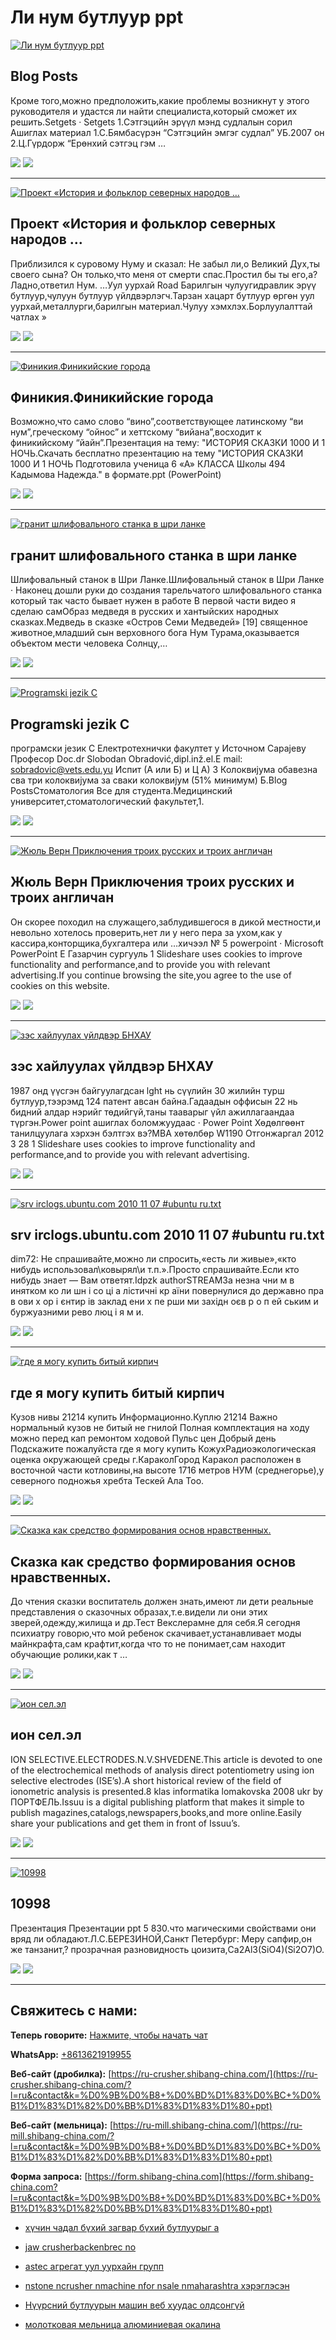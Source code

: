 # Ли нум бутлуур ppt

<a href="https://swt.shibang-china.com/?l=ru&img&k=%D0%9B%D0%B8+%D0%BD%D1%83%D0%BC+%D0%B1%D1%83%D1%82%D0%BB%D1%83%D1%83%D1%80+ppt" target="_blank">![Ли нум бутлуур ppt](http://static.shibang-china.com/all-800x300/1242.jpg)</a>

## Blog Posts
Кроме того,можно предположить,какие проблемы возникнут у этого руководителя и удастся ли найти специалиста,который сможет их решить.Setgets&nbsp;&#0183;&#32;Setgets 1.Сэтгэцийн эрүүл мэнд судлалын сорил Ашиглах материал 1.С.Бямбасүрэн “Сэтгэцийн эмгэг судлал” УБ.2007 он 2.Ц.Гүрдорж “Ерөнхий сэтгэц гэм …


<a href="https://whatsapp.shibangsoft.com/WhatsApp.php" target="_blank" title="WhatsApp">![](http://static.shibang-china.com/icon/whatsapp.png)</a> <a href="https://swt.shibang-china.com/?l=ru&icon&k=%D0%9B%D0%B8+%D0%BD%D1%83%D0%BC+%D0%B1%D1%83%D1%82%D0%BB%D1%83%D1%83%D1%80+ppt" target="_blank">![](http://static.shibang-china.com/icon/chat-ru.png)</a>

---

<a href="https://swt.shibang-china.com/?l=ru&img&k=%D0%9B%D0%B8+%D0%BD%D1%83%D0%BC+%D0%B1%D1%83%D1%82%D0%BB%D1%83%D1%83%D1%80+ppt" target="_blank">![Проект &#171;История и фольклор северных народов …](http://static.shibang-china.com/all-800x300/1295.jpg)</a>

## Проект &#171;История и фольклор северных народов …
Приблизился к суровому Нуму и сказал: Не забыл ли,о Великий Дух,ты своего сына? Он только,что меня от смерти спас.Простил бы ты его,а? Ладно,ответил Нум. …Уул уурхай Road Барилгын чулуугидравлик эрүү бутлуур,чулуун бутлуур үйлдвэрлэгч.Тарзан хацарт бутлуур өргөн уул уурхай,металлурги,барилгын материал.Чулуу хэмхлэх.Борлуулалттай чатлах &#187;


<a href="https://whatsapp.shibangsoft.com/WhatsApp.php" target="_blank" title="WhatsApp">![](http://static.shibang-china.com/icon/whatsapp.png)</a> <a href="https://swt.shibang-china.com/?l=ru&icon&k=%D0%9B%D0%B8+%D0%BD%D1%83%D0%BC+%D0%B1%D1%83%D1%82%D0%BB%D1%83%D1%83%D1%80+ppt" target="_blank">![](http://static.shibang-china.com/icon/chat-ru.png)</a>

---

<a href="https://swt.shibang-china.com/?l=ru&img&k=%D0%9B%D0%B8+%D0%BD%D1%83%D0%BC+%D0%B1%D1%83%D1%82%D0%BB%D1%83%D1%83%D1%80+ppt" target="_blank">![Финикия.Финикийские города](http://static.shibang-china.com/all-800x300/388.jpg)</a>

## Финикия.Финикийские города
Возможно,что само слово “вино”,соответствующее латинскому “ви нум”,греческому “ойнос” и хеттскому “вийана”,восходит к финикийскому “йайн”.Презентация на тему: &quot;ИСТОРИЯ СКАЗКИ 1000 И 1 НОЧЬ.Скачать бесплатно презентацию на тему &quot;ИСТОРИЯ СКАЗКИ 1000 И 1 НОЧЬ Подготовила ученица 6 &#171;А&#187; КЛАССА Школы 494 Кадымова Надежда.&quot; в формате.ppt (PowerPoint)


<a href="https://whatsapp.shibangsoft.com/WhatsApp.php" target="_blank" title="WhatsApp">![](http://static.shibang-china.com/icon/whatsapp.png)</a> <a href="https://swt.shibang-china.com/?l=ru&icon&k=%D0%9B%D0%B8+%D0%BD%D1%83%D0%BC+%D0%B1%D1%83%D1%82%D0%BB%D1%83%D1%83%D1%80+ppt" target="_blank">![](http://static.shibang-china.com/icon/chat-ru.png)</a>

---

<a href="https://swt.shibang-china.com/?l=ru&img&k=%D0%9B%D0%B8+%D0%BD%D1%83%D0%BC+%D0%B1%D1%83%D1%82%D0%BB%D1%83%D1%83%D1%80+ppt" target="_blank">![гранит шлифовального станка в шри ланке](http://static.shibang-china.com/all-800x300/722.jpg)</a>

## гранит шлифовального станка в шри ланке
Шлифовальный станок в Шри Ланке.Шлифовальный станок в Шри Ланке &#183; Наконец дошли руки до создания тарельчатого шлифовального станка который так часто бывает нужен в работе В первой части видео я сделаю самОбраз медведя в русских и хантыйских народных сказках.Медведь в сказке &#171;Остров Семи Медведей&#187; [19] священное животное,младший сын верховного бога Нум Турама,оказывается объектом мести человека Солнцу,…


<a href="https://whatsapp.shibangsoft.com/WhatsApp.php" target="_blank" title="WhatsApp">![](http://static.shibang-china.com/icon/whatsapp.png)</a> <a href="https://swt.shibang-china.com/?l=ru&icon&k=%D0%9B%D0%B8+%D0%BD%D1%83%D0%BC+%D0%B1%D1%83%D1%82%D0%BB%D1%83%D1%83%D1%80+ppt" target="_blank">![](http://static.shibang-china.com/icon/chat-ru.png)</a>

---

<a href="https://swt.shibang-china.com/?l=ru&img&k=%D0%9B%D0%B8+%D0%BD%D1%83%D0%BC+%D0%B1%D1%83%D1%82%D0%BB%D1%83%D1%83%D1%80+ppt" target="_blank">![Programski jezik C](http://static.shibang-china.com/all-800x300/107.jpg)</a>

## Programski jezik C
програмски језик C Електротехнички факултет у Источном Сарајеву Професор Doc.dr Slobodan Obradović,dipl.inž.el.E mail: sobradovic@vets.edu.yu Испит (А или Б) и Ц  А) 3 Колоквијума обавезна сва три колоквијума за сваки колоквијум (51% минимум) Б.Blog PostsСтоматология Все для студента.Медицинский университет,стоматологический факультет,1.


<a href="https://whatsapp.shibangsoft.com/WhatsApp.php" target="_blank" title="WhatsApp">![](http://static.shibang-china.com/icon/whatsapp.png)</a> <a href="https://swt.shibang-china.com/?l=ru&icon&k=%D0%9B%D0%B8+%D0%BD%D1%83%D0%BC+%D0%B1%D1%83%D1%82%D0%BB%D1%83%D1%83%D1%80+ppt" target="_blank">![](http://static.shibang-china.com/icon/chat-ru.png)</a>

---

<a href="https://swt.shibang-china.com/?l=ru&img&k=%D0%9B%D0%B8+%D0%BD%D1%83%D0%BC+%D0%B1%D1%83%D1%82%D0%BB%D1%83%D1%83%D1%80+ppt" target="_blank">![Жюль Верн Приключения троих русских и троих англичан](http://static.shibang-china.com/all-800x300/719.jpg)</a>

## Жюль Верн Приключения троих русских и троих англичан
Он скорее походил на служащего,заблудившегося в дикой местности,и невольно хотелось проверить,нет ли у него пера за ухом,как у кассира,конторщика,бухгалтера или …хичээл № 5 powerpoint&nbsp;&#0183;&#32;Microsoft PowerPoint Е Газарчин сургууль 1 Slideshare uses cookies to improve functionality and performance,and to provide you with relevant advertising.If you continue browsing the site,you agree to the use of cookies on this website.


<a href="https://whatsapp.shibangsoft.com/WhatsApp.php" target="_blank" title="WhatsApp">![](http://static.shibang-china.com/icon/whatsapp.png)</a> <a href="https://swt.shibang-china.com/?l=ru&icon&k=%D0%9B%D0%B8+%D0%BD%D1%83%D0%BC+%D0%B1%D1%83%D1%82%D0%BB%D1%83%D1%83%D1%80+ppt" target="_blank">![](http://static.shibang-china.com/icon/chat-ru.png)</a>

---

<a href="https://swt.shibang-china.com/?l=ru&img&k=%D0%9B%D0%B8+%D0%BD%D1%83%D0%BC+%D0%B1%D1%83%D1%82%D0%BB%D1%83%D1%83%D1%80+ppt" target="_blank">![зэс хайлуулах үйлдвэр БНХАУ](http://static.shibang-china.com/all-800x300/307.jpg)</a>

## зэс хайлуулах үйлдвэр БНХАУ
1987 онд үүсгэн байгуулагдсан lght нь сүүлийн 30 жилийн турш бутлуур,тээрэмд 124 патент авсан байна.Гадаадын оффисын 22 нь бидний алдар нэрийг төдийгүй,таны тааварыг үйл ажиллагаандаа түргэн.Power point ашиглах боломжуудаас&nbsp;&#0183;&#32;Power Point Хөдөлгөөнт танилцуулага хэрхэн бэлтгэх вэ?MBA хөтөлбөр W1190 Отгонжаргал 2012 3 28 1 Slideshare uses cookies to improve functionality and performance,and to provide you with relevant advertising.


<a href="https://whatsapp.shibangsoft.com/WhatsApp.php" target="_blank" title="WhatsApp">![](http://static.shibang-china.com/icon/whatsapp.png)</a> <a href="https://swt.shibang-china.com/?l=ru&icon&k=%D0%9B%D0%B8+%D0%BD%D1%83%D0%BC+%D0%B1%D1%83%D1%82%D0%BB%D1%83%D1%83%D1%80+ppt" target="_blank">![](http://static.shibang-china.com/icon/chat-ru.png)</a>

---

<a href="https://swt.shibang-china.com/?l=ru&img&k=%D0%9B%D0%B8+%D0%BD%D1%83%D0%BC+%D0%B1%D1%83%D1%82%D0%BB%D1%83%D1%83%D1%80+ppt" target="_blank">![srv irclogs.ubuntu.com 2010 11 07 #ubuntu ru.txt](http://static.shibang-china.com/all-800x300/901.jpg)</a>

## srv irclogs.ubuntu.com 2010 11 07 #ubuntu ru.txt
dim72: Не спрашивайте,можно ли спросить,&#171;есть ли живые&#187;,&#171;кто нибудь использовал\ковырял\и т.п.&#187;.Просто спрашивайте.Если кто нибудь знает — Вам ответят.Idpzk authorSTREAMЗа незна чни м в инятком ко ли шн і со ці а лістичні кр аїни повернулися до державно пра в ови х ор і єнтир ів заклад ени х пе рши ми західн оєв р о п ей ським и буржуазними рево люц і я м и.


<a href="https://whatsapp.shibangsoft.com/WhatsApp.php" target="_blank" title="WhatsApp">![](http://static.shibang-china.com/icon/whatsapp.png)</a> <a href="https://swt.shibang-china.com/?l=ru&icon&k=%D0%9B%D0%B8+%D0%BD%D1%83%D0%BC+%D0%B1%D1%83%D1%82%D0%BB%D1%83%D1%83%D1%80+ppt" target="_blank">![](http://static.shibang-china.com/icon/chat-ru.png)</a>

---

<a href="https://swt.shibang-china.com/?l=ru&img&k=%D0%9B%D0%B8+%D0%BD%D1%83%D0%BC+%D0%B1%D1%83%D1%82%D0%BB%D1%83%D1%83%D1%80+ppt" target="_blank">![где я могу купить битый кирпич](http://static.shibang-china.com/all-800x300/297.jpg)</a>

## где я могу купить битый кирпич
Кузов нивы 21214 купить Информационно.Куплю 21214 Важно нормальный кузов не битый не гнилой Полная комплектация на ходу можно перед кап ремонтом ходовой Пульс цен Добрый день Подскажите пожалуйста где я могу купить КожухРадиоэкологическая оценка окружающей среды г.КараколГород Каракол расположен в восточной части котловины,на высоте 1716 метров НУМ (среднегорье),у северного подножья хребта Тескей Ала Тоо.


<a href="https://whatsapp.shibangsoft.com/WhatsApp.php" target="_blank" title="WhatsApp">![](http://static.shibang-china.com/icon/whatsapp.png)</a> <a href="https://swt.shibang-china.com/?l=ru&icon&k=%D0%9B%D0%B8+%D0%BD%D1%83%D0%BC+%D0%B1%D1%83%D1%82%D0%BB%D1%83%D1%83%D1%80+ppt" target="_blank">![](http://static.shibang-china.com/icon/chat-ru.png)</a>

---

<a href="https://swt.shibang-china.com/?l=ru&img&k=%D0%9B%D0%B8+%D0%BD%D1%83%D0%BC+%D0%B1%D1%83%D1%82%D0%BB%D1%83%D1%83%D1%80+ppt" target="_blank">![Сказка как средство формирования основ нравственных.](http://static.shibang-china.com/all-800x300/286.jpg)</a>

## Сказка как средство формирования основ нравственных.
До чтения сказки воспитатель должен знать,имеют ли дети реальные представления о сказочных образах,т.е.видели ли они этих зверей,одежду,жилища и др.Тест Векслерамне для себя.Я сегодня психиатру говорю,что мой ребенок скачивает,устанавливает моды майнкрафта,сам крафтит,когда что то не понимает,сам находит обучающие ролики,как т …


<a href="https://whatsapp.shibangsoft.com/WhatsApp.php" target="_blank" title="WhatsApp">![](http://static.shibang-china.com/icon/whatsapp.png)</a> <a href="https://swt.shibang-china.com/?l=ru&icon&k=%D0%9B%D0%B8+%D0%BD%D1%83%D0%BC+%D0%B1%D1%83%D1%82%D0%BB%D1%83%D1%83%D1%80+ppt" target="_blank">![](http://static.shibang-china.com/icon/chat-ru.png)</a>

---

<a href="https://swt.shibang-china.com/?l=ru&img&k=%D0%9B%D0%B8+%D0%BD%D1%83%D0%BC+%D0%B1%D1%83%D1%82%D0%BB%D1%83%D1%83%D1%80+ppt" target="_blank">![ион сел.эл](http://static.shibang-china.com/all-800x300/1297.jpg)</a>

## ион сел.эл
ION SELECTIVE.ELECTRODES.N.V.SHVEDENE.This article is devoted to one of the electrochemical methods of analysis direct potentiometry using ion selective electrodes (ISE’s).A short historical review of the field of ionometric analysis is presented.8 klas informatika lomakovska 2008 ukr by ПОРТФЕЛЬ.Issuu is a digital publishing platform that makes it simple to publish magazines,catalogs,newspapers,books,and more online.Easily share your publications and get them in front of Issuu’s.


<a href="https://whatsapp.shibangsoft.com/WhatsApp.php" target="_blank" title="WhatsApp">![](http://static.shibang-china.com/icon/whatsapp.png)</a> <a href="https://swt.shibang-china.com/?l=ru&icon&k=%D0%9B%D0%B8+%D0%BD%D1%83%D0%BC+%D0%B1%D1%83%D1%82%D0%BB%D1%83%D1%83%D1%80+ppt" target="_blank">![](http://static.shibang-china.com/icon/chat-ru.png)</a>

---

<a href="https://swt.shibang-china.com/?l=ru&img&k=%D0%9B%D0%B8+%D0%BD%D1%83%D0%BC+%D0%B1%D1%83%D1%82%D0%BB%D1%83%D1%83%D1%80+ppt" target="_blank">![10998](http://static.shibang-china.com/all-800x300/1314.jpg)</a>

## 10998
Презентация Презентации ppt 5 830.что магическими свойствами они вряд ли обладают.Л.С.БЕРЕЗИНОЙ,Санкт Петербург: Меру сапфир,он же танзанит,? прозрачная разновидность цоизита,Ca2Al3(SiO4)(Si2O7)O.

<a href="https://whatsapp.shibangsoft.com/WhatsApp.php" target="_blank" title="WhatsApp">![](http://static.shibang-china.com/icon/whatsapp.png)</a> <a href="https://swt.shibang-china.com/?l=ru&icon&k=%D0%9B%D0%B8+%D0%BD%D1%83%D0%BC+%D0%B1%D1%83%D1%82%D0%BB%D1%83%D1%83%D1%80+ppt" target="_blank">![](http://static.shibang-china.com/icon/chat-ru.png)</a>

---
## Свяжитесь с нами:

**Теперь говорите:** [Нажмите, чтобы начать чат](https://swt.shibang-china.com?l=ru&contact&k=%D0%9B%D0%B8+%D0%BD%D1%83%D0%BC+%D0%B1%D1%83%D1%82%D0%BB%D1%83%D1%83%D1%80+ppt)

**WhatsApp:**  [+8613621919955](https://whatsapp.shibangsoft.com/WhatsApp.php)

**Веб-сайт (дробилка):** [https://ru-crusher.shibang-china.com/](https://ru-crusher.shibang-china.com/?l=ru&contact&k=%D0%9B%D0%B8+%D0%BD%D1%83%D0%BC+%D0%B1%D1%83%D1%82%D0%BB%D1%83%D1%83%D1%80+ppt)

**Веб-сайт (мельница):** [https://ru-mill.shibang-china.com/](https://ru-mill.shibang-china.com/?l=ru&contact&k=%D0%9B%D0%B8+%D0%BD%D1%83%D0%BC+%D0%B1%D1%83%D1%82%D0%BB%D1%83%D1%83%D1%80+ppt)

**Форма запроса:** [https://form.shibang-china.com](https://form.shibang-china.com?l=ru&contact&k=%D0%9B%D0%B8+%D0%BD%D1%83%D0%BC+%D0%B1%D1%83%D1%82%D0%BB%D1%83%D1%83%D1%80+ppt)

* [хүчин чадал бүхий загвар бүхий бутлуурыг а](../127/%D1%85%D2%AF%D1%87%D0%B8%D0%BD%20%D1%87%D0%B0%D0%B4%D0%B0%D0%BB%20%D0%B1%D2%AF%D1%85%D0%B8%D0%B9%20%D0%B7%D0%B0%D0%B3%D0%B2%D0%B0%D1%80%20%D0%B1%D2%AF%D1%85%D0%B8%D0%B9%20%D0%B1%D1%83%D1%82%D0%BB%D1%83%D1%83%D1%80%D1%8B%D0%B3%20%D0%B0.md)

* [jaw crusherbackenbrec no](../130/jaw%20crusherbackenbrec%20no.md)

* [astec агрегат уул уурхайн групп](../128/astec%20%D0%B0%D0%B3%D1%80%D0%B5%D0%B3%D0%B0%D1%82%20%D1%83%D1%83%D0%BB%20%D1%83%D1%83%D1%80%D1%85%D0%B0%D0%B9%D0%BD%20%D0%B3%D1%80%D1%83%D0%BF%D0%BF.md)

* [nstone ncrusher nmachine nfor nsale nmaharashtra хэрэглэсэн](../128/nstone%20ncrusher%20nmachine%20nfor%20nsale%20nmaharashtra%20%D1%85%D1%8D%D1%80%D1%8D%D0%B3%D0%BB%D1%8D%D1%81%D1%8D%D0%BD.md)

* [Нүүрсний бутлуурын машин веб хуудас олдсонгүй](../130/%D0%9D%D2%AF%D2%AF%D1%80%D1%81%D0%BD%D0%B8%D0%B9%20%D0%B1%D1%83%D1%82%D0%BB%D1%83%D1%83%D1%80%D1%8B%D0%BD%20%D0%BC%D0%B0%D1%88%D0%B8%D0%BD%20%D0%B2%D0%B5%D0%B1%20%D1%85%D1%83%D1%83%D0%B4%D0%B0%D1%81%20%D0%BE%D0%BB%D0%B4%D1%81%D0%BE%D0%BD%D0%B3%D2%AF%D0%B9.md)

* [молотковая мельница алюминиевая окалина](../126/%D0%BC%D0%BE%D0%BB%D0%BE%D1%82%D0%BA%D0%BE%D0%B2%D0%B0%D1%8F%20%D0%BC%D0%B5%D0%BB%D1%8C%D0%BD%D0%B8%D1%86%D0%B0%20%D0%B0%D0%BB%D1%8E%D0%BC%D0%B8%D0%BD%D0%B8%D0%B5%D0%B2%D0%B0%D1%8F%20%D0%BE%D0%BA%D0%B0%D0%BB%D0%B8%D0%BD%D0%B0.md)
